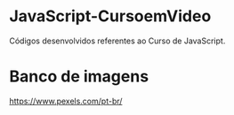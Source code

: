# JavaScript-CursoemVideo
Códigos desenvolvidos referentes ao Curso de JavaScript.

# Banco de imagens
https://www.pexels.com/pt-br/

